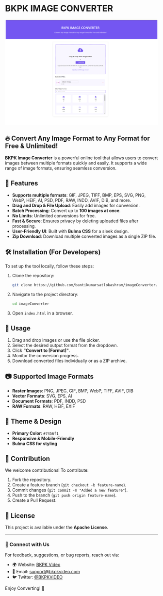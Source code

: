 # BKPK IMAGE CONVERTER

![BKPK Image Converter](imageConverter.png)

## 🔥 Convert Any Image Format to Any Format for Free & Unlimited!

**BKPK Image Converter** is a powerful online tool that allows users to convert images between multiple formats quickly and easily. It supports a wide range of image formats, ensuring seamless conversion.

## 🚀 Features

- **Supports multiple formats**: GIF, JPEG, TIFF, BMP, EPS, SVG, PNG, WebP, HEIF, AI, PSD, PDF, RAW, INDD, AVIF, DIB, and more.
- **Drag and Drop & File Upload**: Easily add images for conversion.
- **Batch Processing**: Convert up to **100 images at once**.
- **No Limits**: Unlimited conversions for free.
- **Fast & Secure**: Ensures privacy by deleting uploaded files after processing.
- **User-Friendly UI**: Built with **Bulma CSS** for a sleek design.
- **Zip Download**: Download multiple converted images as a single ZIP file.

## 🛠️ Installation (For Developers)

To set up the tool locally, follow these steps:

1. Clone the repository:
   ```sh
   git clone https://github.com/bantikumarsatlokashram/imageConverter.git
   ```
2. Navigate to the project directory:
   ```sh
   cd imageConverter
   ```
3. Open `index.html` in a browser.

## 📖 Usage

1. Drag and drop images or use the file picker.
2. Select the desired output format from the dropdown.
3. Click **"Convert to [Format]"**.
4. Monitor the conversion progress.
5. Download converted files individually or as a ZIP archive.

## 📷 Supported Image Formats

- **Raster Images**: PNG, JPEG, GIF, BMP, WebP, TIFF, AVIF, DIB
- **Vector Formats**: SVG, EPS, AI
- **Document Formats**: PDF, INDD, PSD
- **RAW Formats**: RAW, HEIF, EXIF

## 🎨 Theme & Design
- **Primary Color**: `#7456f1`
- **Responsive & Mobile-Friendly**
- **Bulma CSS for styling**

## 🤝 Contribution

We welcome contributions! To contribute:
1. Fork the repository.
2. Create a feature branch (`git checkout -b feature-name`).
3. Commit changes (`git commit -m "Added a new feature"`).
4. Push to the branch (`git push origin feature-name`).
5. Create a Pull Request.

## 📄 License

This project is available under the **Apache License**.

---

### 🌟 Connect with Us
For feedback, suggestions, or bug reports, reach out via:
- 🌍 Website: [BKPK Video](https://www.bkpkvideo.com)
- 📧 Email: support@bkpkvideo.com
- 🐦 Twitter: [@BKPKVIDEO](https://twitter.com/BKPKVIDEO)

Enjoy Converting! 🚀

